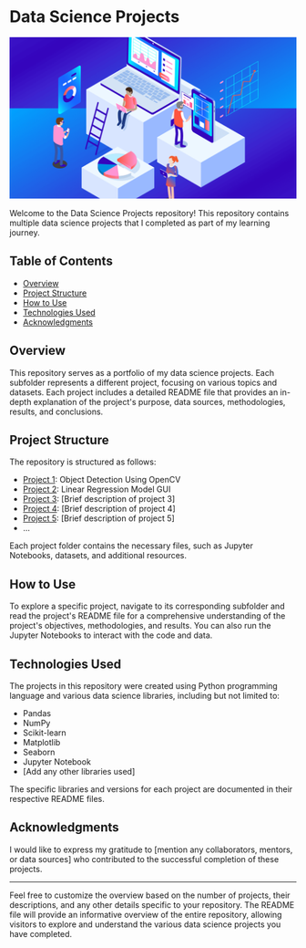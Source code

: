 # Data Science Projects

![Project Image](project_img.png) <!-- Add an image representing your data science projects -->

Welcome to the Data Science Projects repository! This repository contains multiple data science projects that I completed as part of my learning journey.

## Table of Contents

- [Overview](#overview)
- [Project Structure](#project-structure)
- [How to Use](#how-to-use)
- [Technologies Used](#technologies-used)
- [Acknowledgments](#acknowledgments)

## Overview

This repository serves as a portfolio of my data science projects. Each subfolder represents a different project, focusing on various topics and datasets. Each project includes a detailed README file that provides an in-depth explanation of the project's purpose, data sources, methodologies, results, and conclusions.

## Project Structure

The repository is structured as follows:

- [Project 1](/Object_Detection/): Object Detection Using OpenCV
- [Project 2](/Automobile/): Linear Regression Model GUI
- [Project 3](/project3/): [Brief description of project 3]
- [Project 4](/project4/): [Brief description of project 4]
- [Project 5](/project5/): [Brief description of project 5]
- ...

Each project folder contains the necessary files, such as Jupyter Notebooks, datasets, and additional resources.

## How to Use

To explore a specific project, navigate to its corresponding subfolder and read the project's README file for a comprehensive understanding of the project's objectives, methodologies, and results. You can also run the Jupyter Notebooks to interact with the code and data.

## Technologies Used

The projects in this repository were created using Python programming language and various data science libraries, including but not limited to:

- Pandas
- NumPy
- Scikit-learn
- Matplotlib
- Seaborn
- Jupyter Notebook
- [Add any other libraries used]

The specific libraries and versions for each project are documented in their respective README files.

## Acknowledgments

I would like to express my gratitude to [mention any collaborators, mentors, or data sources] who contributed to the successful completion of these projects.

---

Feel free to customize the overview based on the number of projects, their descriptions, and any other details specific to your repository. The README file will provide an informative overview of the entire repository, allowing visitors to explore and understand the various data science projects you have completed.
